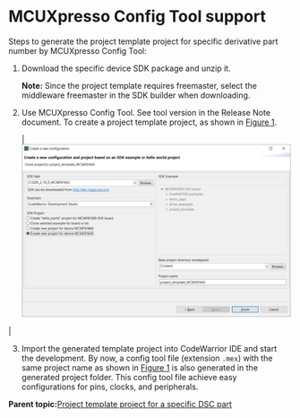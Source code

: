 # MCUXpresso Config Tool support

Steps to generate the project template project for specific derivative part number by MCUXpresso Config Tool:

1.  Download the specific device SDK package and unzip it.

    **Note:** Since the project template requires freemaster, select the middleware freemaster in the SDK builder when downloading.

2.  Use MCUXpresso Config Tool. See tool version in the Release Note document. To create a project template project, as shown in [Figure 1](mcuxpresso_config_tool_support.md#FIG_TOOLSUPPORT).

    |![](../images/cfg_npw.png "MCUXpresso Config Tool support")

|

3.  Import the generated template project into CodeWarrior IDE and start the development. By now, a config tool file \(extension `.mex`\) with the same project name as shown in [Figure 1](mcuxpresso_config_tool_support.md#FIG_TOOLSUPPORT) is also generated in the generated project folder. This config tool file achieve easy configurations for pins, clocks, and peripherals.


**Parent topic:**[Project template project for a specific DSC part](../topics/project_template_project_for_a_specific_dsc_part.md)

